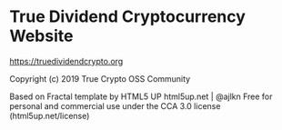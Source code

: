 True Dividend Cryptocurrency Website
====================================

https://truedividendcrypto.org

Copyright (c) 2019 True Crypto OSS Community

Based on Fractal template by HTML5 UP
html5up.net | @ajlkn
Free for personal and commercial use under the CCA 3.0 license (html5up.net/license)